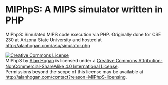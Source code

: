 # MIPhpS: A MIPS simulator written in PHP

MIPhpS: Simulated MIPS code execution via PHP. Originally done for CSE 230 at Arizona State University and hosted at http://alanhogan.com/asu/simulator.php

<a rel="license" href="http://creativecommons.org/licenses/by-nc-sa/4.0/"><img alt="Creative Commons License" style="border-width:0" src="https://i.creativecommons.org/l/by-nc-sa/4.0/88x31.png" /></a><br /><span xmlns:dct="http://purl.org/dc/terms/" href="http://purl.org/dc/dcmitype/InteractiveResource" property="dct:title" rel="dct:type">MIPhpS</span> by <a xmlns:cc="http://creativecommons.org/ns#" href="http://alanhogan.com/" property="cc:attributionName" rel="cc:attributionURL">Alan Hogan</a> is licensed under a <a rel="license" href="http://creativecommons.org/licenses/by-nc-sa/4.0/">Creative Commons Attribution-NonCommercial-ShareAlike 4.0 International License</a>.<br />Permissions beyond the scope of this license may be available at <a xmlns:cc="http://creativecommons.org/ns#" href="http://alanhogan.com/contact?reason=MIPhpS-licensing" rel="cc:morePermissions">http://alanhogan.com/contact?reason=MIPhpS-licensing</a>.
